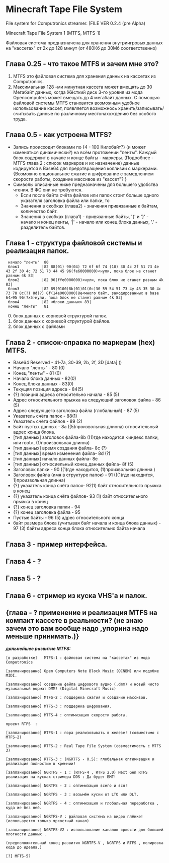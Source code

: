 # Minecraft Tape File System
 File system for Computronics streamer.  [FILE VER 0.2.4 (pre Alpha)
 
 Minecraft Tape File System 1 (MTFS, MTFS-1)

Файловая система предназначена для хранения внутриигровых данных на "кассетах" от 2х до 128 минут (от 480Кб до 30Мб соответственно)

## Глава 0.25 - что такое MTFS и зачем мне это?

1. MTFS это файловая система для хранения данных на кассетах из Computronics. 
2. Максимальная 128 -ми минутная кассета может вмещять до 30 Мегабайт данных, когда Жёсткий диск 3-го уровня из мода Opencomputers может вмещать до 4 мегабайт данных. С помощью файловой системы MTFS становится возможным удобное использование кассет, появляется возможнось хранить/записывать/считывать данные по различному местонахождению без особого труда.

## Глава 0.5 - как устроена MTFS?
 
- Запись происходит блоками по {4 - 100 Килобайт?} (и может изменяться динамически?) на всём протяжении "ленты". Каждый блок содержит в начале и конце байты - маркеры. (Подробнее - MTFS глава 2 : список маркеров и их назначение) данные кодируется в Base64 для предотвращения коллизии с маркерами. {Возможно опциональное сжатие и шифрование с замедлением скорости работы, создание массивов из "кассет"? }  
- Символы описанные ниже предназначены для большего удобства чтения. В ФС они не требуются. 
	- Если после байта счёта файлов или папок стоит больше одного указателя заголовка файла или папки, то   
	- Значения в скобках (глава2) - значения привязанные к байтам, количество байт.  
	- Значения в скобках (глава1) - привязанные байты, '{' и '}' - начало и конец ленты, '|' - начало или конец блока данных, '.' - разделитель байтов.  

## Глава 1 - структура файловой системы и реализация папок.  
                                                                                                                                                                                                                                                                                                                                                                                                                                                                                     

```
 начало "ленты"  80
 блок1          |82 88(01) 90(04) 72 6f 6f 74 (10) 30 4c 2f 51 73 4e 43 2f 30 4c 72 51 73 44 45 96(fe60000000)<нули, пока блок не станет равным 4k 83|
 блок2          |82 96(ffe0000000)<нули, пока блок не станет равным 4k 83|
 блок3          |82 89(0100)8b(01)01(0с)30 59 54 51 73 4у 43 35 30 4с 73 78 8с(?) 8d(?) 8f(14e0000000)8e<много байт, закодированных в base 64>95 96(?x5)нули, пока блок не станет равным 4k 83|
 блок4          |82 <блоки данных> 83|
 конец "ленты"   81
```

0. блок данных с корневой структурой папок.
1. блок данных с корневой структурой файлов.  
2. блок данных c файлами  
 
## Глава 2 - список-справка по маркерам (hex) MTFS.

- Base64 Reserved - 41-7a, 30-39, 2b, 2f, 3D [data]    ()
- Начало "ленты" - 80 (0)
- Конец "ленты" - 81  (0)
- Начало блока данных - 82(0)
- Конец блока данных - 83(0)
- Текущяя позиция адреса - 84(5)
- {?} позиция адреса относительно начала - 85 (5)
- Адрес относительного прыжка на следующий заголовок файла - 86 (5)
- Адрес следующего заголовка файла (глобальный) - 87 (5)
- Указатель счёта папок - 88(1)
- Указатель счёта файлов - 89 (2) 
- Байт пустых данных - 8a ((5)произвольная длинна) относительный адрес конца блока.
- [тип данных] заголовок файла-8b ((1)где находится <индекс папки, или root>, (1)произвольная длинна)
- [тип данных] время создания файла- 8c (?)
- [тип данных] время изменения файла- 8d (?)
- [тип данных] начало данных файла- 8e
- [тип данных] относиельный конец данных файла- 8f (5)
- Заголовок папки - 90 ((1)где находится, (1)произвольная длинна )
- Заголовок файла (имя в структуре папок) - 91 (((1)где находится, 1)произвольная длинна)
- {?} указатель конца счёта папок- 92(1) байт относительного прыжка в конец 
- {?} указатель конца счёта файлов- 93 (1) байт относительного прыжка в конец 
- {?} конец заголовка папки - 94
- {?} конец заголовка файла - 95 
- Пустые байты - 96 (5) адрес относительного конца
- байт размера блока (учитывая байт начала и конца блока данных) - 97 (3) байты адреса конца блока относительно байта начала 

## Глава 3 - пример интерфейса.

## Глава 4 - ?

## Глава 5 - ?

## Глава 6 - стример из куска VHS'а и палок.


## {глава - ? применение и реализация MTFS на компакт кассете в реальности? (не знаю зачем это вам вообще надо ,упорина надо меньше принимать.)}  

***дальнейшее развитие MTFS:***  

```
[в разработке]   MTFS-1 : файловая система на "кассетах" из мода Computronics
   
[запланированно] Open Computers Note Block Music (OCNBM) или подобие MIDI.
	
[запланированно] создание файла цифрового аудио (.dmm) и новый чисто музыкальный формат DMM! (Digital Minecraft Music)
	
[запланированно] MTFS-2 : поддержка сжатия и создание массивов.
   
[запланированно] MTFS-3 : поддержка шифрования.

[запланированно] MTFS-4 : оптимизация скорости работы. 

проект RTFS  : 

[запланированно] RTFS-1 : пора реализовывать в железе! (совместимо с MTFS-2)

[запланированно] RTFS-2 : Real Tape File System (совместимость с MTFS 3)

[запланированно] RTFS-3 : (NGRTFS - 0.5): глобальная оптимизация и реализация полностью в кремнии!

[запланированно] NGRTFS - 1 : (RTFS-4 , RTFS 2.0) Next Gen RTFS реализация на кусках стримера DDS : Да будет БМГ!

[запланированно] NGRTFS - 2 : оптимизация всего и вся! 

[запланированно] NGRTFS - 3 : возьмём куски от LTO или DLT. 

[запланированно] NGRTFS - 4 : оптимизация и глобальная переработка , куда же без неё.

[запланированно] NGRTFS-V : файловая система на видео плёнке! (используется только яркостный канал)

[запланированно] NGRTFS-V2 : использование каналов яркости для большей плотности данных .

(предположительный конец развития NGRTFS-V , NGRTFS и RTFS , полировка кода до идеала.) 

[?] MFTS-5? 
```
